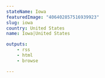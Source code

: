 ```yaml
---
stateName: Iowa
featuredImage: "406402857516939923"
slug: iowa
country: United States
name: Iowa|United States

outputs:
    - rss
    - html
    - browse

---
```

